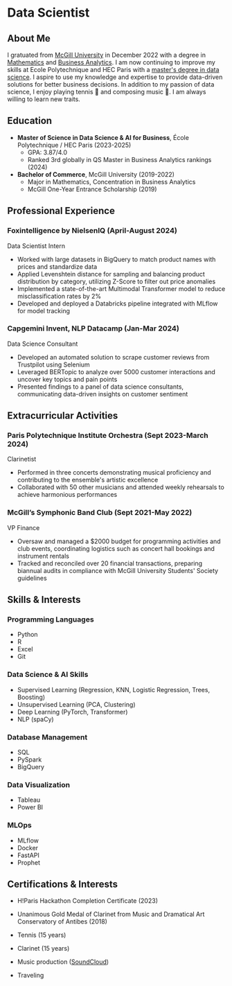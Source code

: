 # Data Scientist

## About Me

I gratuated from [McGill University](https://www.mcgill.ca/desautels/about/about-desautels/rankings) in December 2022 with a degree in [Mathematics](https://www.mcgill.ca/study/2024-2025/faculties/desautels/undergraduate/programs/bachelor-commerce-bcom-major-mathematics-and-statistics-management) and [Business Analytics](https://www.mcgill.ca/study/2024-2025/faculties/desautels/undergraduate/programs/bachelor-commerce-bcom-concentration-business-analytics). I am now continuing to improve my skills at Ecole Polytechnique and HEC Paris with a [master's degree in data science](https://programmes.polytechnique.edu/en/master/programs/data-science-for-business-joint-degree-with-hec). I aspire to use my knowledge and expertise to provide data-driven solutions for better business decisions. In addition to my passion of data science, I enjoy playing tennis 🎾 and composing music 🎵. I am always willing to learn new traits.

**Education**
------------

* **Master of Science in Data Science & AI for Business**, École Polytechnique / HEC Paris (2023-2025)
	+ GPA: 3.87/4.0
	+ Ranked 3rd globally in QS Master in Business Analytics rankings (2024)
* **Bachelor of Commerce**, McGill University (2019-2022)
	+ Major in Mathematics, Concentration in Business Analytics
	+ McGill One-Year Entrance Scholarship (2019)

**Professional Experience**
-------------------------

### Foxintelligence by NielsenIQ (April-August 2024)

Data Scientist Intern

* Worked with large datasets in BigQuery to match product names with prices and standardize data
* Applied Levenshtein distance for sampling and balancing product distribution by category, utilizing Z-Score to filter out price anomalies
* Implemented a state-of-the-art Multimodal Transformer model to reduce misclassification rates by 2%
* Developed and deployed a Databricks pipeline integrated with MLflow for model tracking

### Capgemini Invent, NLP Datacamp (Jan-Mar 2024)

Data Science Consultant

* Developed an automated solution to scrape customer reviews from Trustpilot using Selenium
* Leveraged BERTopic to analyze over 5000 customer interactions and uncover key topics and pain points
* Presented findings to a panel of data science consultants, communicating data-driven insights on customer sentiment

**Extracurricular Activities**
-----------------------------

### Paris Polytechnique Institute Orchestra (Sept 2023-March 2024)

Clarinetist

* Performed in three concerts demonstrating musical proficiency and contributing to the ensemble's artistic excellence
* Collaborated with 50 other musicians and attended weekly rehearsals to achieve harmonious performances

### McGill’s Symphonic Band Club (Sept 2021-May 2022)

VP Finance

* Oversaw and managed a $2000 budget for programming activities and club events, coordinating logistics such as concert hall bookings and instrument rentals
* Tracked and reconciled over 20 financial transactions, preparing biannual audits in compliance with McGill University Students' Society guidelines

**Skills & Interests**
----------------------

### Programming Languages

* Python
* R
* Excel
* Git

### Data Science & AI Skills

* Supervised Learning (Regression, KNN, Logistic Regression, Trees, Boosting)
* Unsupervised Learning (PCA, Clustering)
* Deep Learning (PyTorch, Transformer)
* NLP (spaCy)

### Database Management

* SQL
* PySpark
* BigQuery

### Data Visualization

* Tableau
* Power BI

### MLOps

* MLflow
* Docker
* FastAPI
* Prophet

**Certifications & Interests**
------------------------------

* H!Paris Hackathon Completion Certificate (2023)
* Unanimous Gold Medal of Clarinet from Music and Dramatical Art Conservatory of Antibes (2018)

* Tennis (15 years)
* Clarinet (15 years)
* Music production ([SoundCloud](https://soundcloud.com/adaname))
* Traveling

